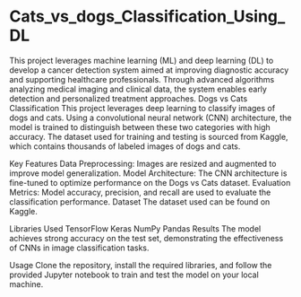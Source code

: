 # Cats_vs_dogs_Classification_Using_DL
This project leverages machine learning (ML) and deep learning (DL) to develop a cancer detection system aimed at improving diagnostic accuracy and supporting healthcare professionals. Through advanced algorithms analyzing medical imaging and clinical data, the system enables early detection and personalized treatment approaches.
Dogs vs Cats Classification
This project leverages deep learning to classify images of dogs and cats. Using a convolutional neural network (CNN) architecture, the model is trained to distinguish between these two categories with high accuracy. The dataset used for training and testing is sourced from Kaggle, which contains thousands of labeled images of dogs and cats.

Key Features
Data Preprocessing: Images are resized and augmented to improve model generalization.
Model Architecture: The CNN architecture is fine-tuned to optimize performance on the Dogs vs Cats dataset.
Evaluation Metrics: Model accuracy, precision, and recall are used to evaluate the classification performance.
Dataset
The dataset used can be found on Kaggle.

Libraries Used
TensorFlow
Keras
NumPy
Pandas
Results
The model achieves strong accuracy on the test set, demonstrating the effectiveness of CNNs in image classification tasks.

Usage
Clone the repository, install the required libraries, and follow the provided Jupyter notebook to train and test the model on your local machine.

